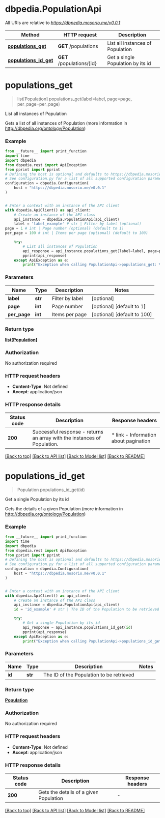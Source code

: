 # dbpedia.PopulationApi

All URIs are relative to *https://dbpedia.mosorio.me/v0.0.1*

Method | HTTP request | Description
------------- | ------------- | -------------
[**populations_get**](PopulationApi.md#populations_get) | **GET** /populations | List all instances of Population
[**populations_id_get**](PopulationApi.md#populations_id_get) | **GET** /populations/{id} | Get a single Population by its id


# **populations_get**
> list[Population] populations_get(label=label, page=page, per_page=per_page)

List all instances of Population

Gets a list of all instances of Population (more information in http://dbpedia.org/ontology/Population)

### Example

```python
from __future__ import print_function
import time
import dbpedia
from dbpedia.rest import ApiException
from pprint import pprint
# Defining the host is optional and defaults to https://dbpedia.mosorio.me/v0.0.1
# See configuration.py for a list of all supported configuration parameters.
configuration = dbpedia.Configuration(
    host = "https://dbpedia.mosorio.me/v0.0.1"
)


# Enter a context with an instance of the API client
with dbpedia.ApiClient() as api_client:
    # Create an instance of the API class
    api_instance = dbpedia.PopulationApi(api_client)
    label = 'label_example' # str | Filter by label (optional)
page = 1 # int | Page number (optional) (default to 1)
per_page = 100 # int | Items per page (optional) (default to 100)

    try:
        # List all instances of Population
        api_response = api_instance.populations_get(label=label, page=page, per_page=per_page)
        pprint(api_response)
    except ApiException as e:
        print("Exception when calling PopulationApi->populations_get: %s\n" % e)
```

### Parameters

Name | Type | Description  | Notes
------------- | ------------- | ------------- | -------------
 **label** | **str**| Filter by label | [optional] 
 **page** | **int**| Page number | [optional] [default to 1]
 **per_page** | **int**| Items per page | [optional] [default to 100]

### Return type

[**list[Population]**](Population.md)

### Authorization

No authorization required

### HTTP request headers

 - **Content-Type**: Not defined
 - **Accept**: application/json

### HTTP response details
| Status code | Description | Response headers |
|-------------|-------------|------------------|
**200** | Successful response - returns an array with the instances of Population. |  * link - Information about pagination <br>  |

[[Back to top]](#) [[Back to API list]](../README.md#documentation-for-api-endpoints) [[Back to Model list]](../README.md#documentation-for-models) [[Back to README]](../README.md)

# **populations_id_get**
> Population populations_id_get(id)

Get a single Population by its id

Gets the details of a given Population (more information in http://dbpedia.org/ontology/Population)

### Example

```python
from __future__ import print_function
import time
import dbpedia
from dbpedia.rest import ApiException
from pprint import pprint
# Defining the host is optional and defaults to https://dbpedia.mosorio.me/v0.0.1
# See configuration.py for a list of all supported configuration parameters.
configuration = dbpedia.Configuration(
    host = "https://dbpedia.mosorio.me/v0.0.1"
)


# Enter a context with an instance of the API client
with dbpedia.ApiClient() as api_client:
    # Create an instance of the API class
    api_instance = dbpedia.PopulationApi(api_client)
    id = 'id_example' # str | The ID of the Population to be retrieved

    try:
        # Get a single Population by its id
        api_response = api_instance.populations_id_get(id)
        pprint(api_response)
    except ApiException as e:
        print("Exception when calling PopulationApi->populations_id_get: %s\n" % e)
```

### Parameters

Name | Type | Description  | Notes
------------- | ------------- | ------------- | -------------
 **id** | **str**| The ID of the Population to be retrieved | 

### Return type

[**Population**](Population.md)

### Authorization

No authorization required

### HTTP request headers

 - **Content-Type**: Not defined
 - **Accept**: application/json

### HTTP response details
| Status code | Description | Response headers |
|-------------|-------------|------------------|
**200** | Gets the details of a given Population |  -  |

[[Back to top]](#) [[Back to API list]](../README.md#documentation-for-api-endpoints) [[Back to Model list]](../README.md#documentation-for-models) [[Back to README]](../README.md)

